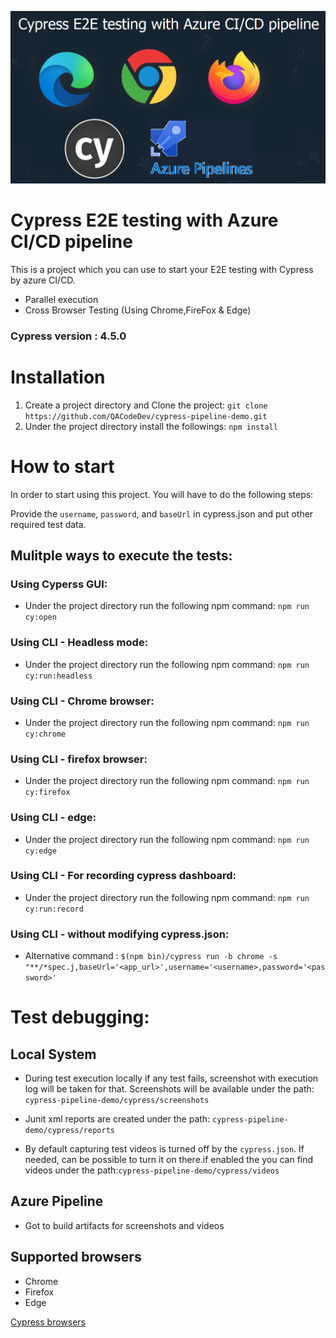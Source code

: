 ![project Logo](/CypressProjectLogo.png)

# Cypress E2E testing with Azure CI/CD pipeline 
This is a project which you can use to start your E2E testing with Cypress by azure CI/CD.

- Parallel execution
- Cross Browser Testing (Using Chrome,FireFox & Edge)

### Cypress version : 4.5.0

# Installation  
1. Create a project directory and Clone the project: 
```git clone https://github.com/QACodeDev/cypress-pipeline-demo.git``` 
2. Under the project directory install the followings: 
```npm install```

# How to start

In order to start using this project. You will have to do the following steps:

 Provide the `username`, `password`, and `baseUrl` in cypress.json and put other required test data.

## **Mulitple ways to execute the tests**:

### Using Cyperss GUI:
* Under the project directory run the following npm command: `npm run cy:open`
### Using CLI - Headless mode:
* Under the project directory run the following npm command: `npm run cy:run:headless`
### Using CLI - Chrome browser:
* Under the project directory run the following npm command: `npm run cy:chrome`
### Using CLI - firefox browser:
* Under the project directory run the following npm command: `npm run cy:firefox`
### Using CLI - edge:
* Under the project directory run the following npm command: `npm run cy:edge`
### Using CLI - For recording cypress dashboard:
* Under the project directory run the following npm command: `npm run cy:run:record`

### Using CLI - without modifying cypress.json:

* Alternative command : 
`$(npm bin)/cypress run -b chrome -s "**/*spec.j,baseUrl='<app_url>',username='<username>,password='<password>'`

# Test debugging:

## Local System

* During test execution locally if any test fails, screenshot with execution log will be taken for that. Screenshots will be available under the path: ```cypress-pipeline-demo/cypress/screenshots``` 

* Junit xml reports are created under the path: ```cypress-pipeline-demo/cypress/reports``` 

* By default capturing test videos is turned off by the ```cypress.json```. If needed, can be possible to turn it on there.if enabled the you can find videos under the path:```cypress-pipeline-demo/cypress/videos``` 

## Azure Pipeline
* Got to build artifacts for screenshots and videos

## Supported browsers

- Chrome
- Firefox
- Edge

[Cypress browsers](https://docs.cypress.io/guides/guides/launching-browsers.html#Browsers)
